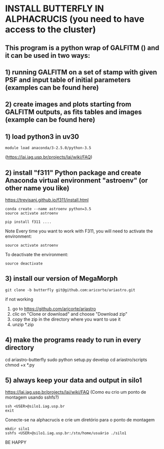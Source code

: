 # INSTALL BUTTERFLY IN ALPHACRUCIS (you need to have access to the cluster)
## This program is a python wrap of GALFITM () and it can be used in two ways:

## 1) running GALFITM on a set of stamp with given PSF and input table of initial parameters (examples can be found here)

## 2) create images and plots starting from GALFITM outputs, as fits tables and images (example can be found here)


## 1) load python3 in uv30
```
module load anaconda/3-2.5.0/python-3.5 
```
(https://lai.iag.usp.br/projects/lai/wiki/FAQ)


## 2) install "f311" Python package and create Anaconda virtual environment "astroenv" (or other name you like)

https://trevisanj.github.io/f311/install.html

```
conda create --name astroenv python=3.5
source activate astroenv
```
```
pip install f311 ....
```

Note Every time you want to work with F311, you will need to activate the environment:

```
source activate astroenv
```

To deactivate the environment:

```
source deactivate
```

## 3) install our version of MegaMorph

```
git clone -b butterfly git@github.com:aricorte/ariastro.git
```
if not working 

1) go to https://github.com/aricorte/ariastro 
2) clic on "Clone or download" and choose "Download zip"
3) copy the zip in the directory where you want to use it
4) unzip *.zip

## 4) make the programs ready to run in every directory

cd ariastro-butterfly
sudo python setup.py develop
cd ariastro/scripts
chmod +x *.py

## 5) always keep your data and output in silo1

https://lai.iag.usp.br/projects/lai/wiki/FAQ (Como eu crio um ponto de montagem usando sshfs?)

```
ssh <USER>@silo1.iag.usp.br
exit
```

Conecte-se na alphacrucis e crie um diretório para o ponto de montagem
```
mkdir silo1
sshfs <USER>@silo1.iag.usp.br:/sto/home/usuário ./silo1
```

BE HAPPY
